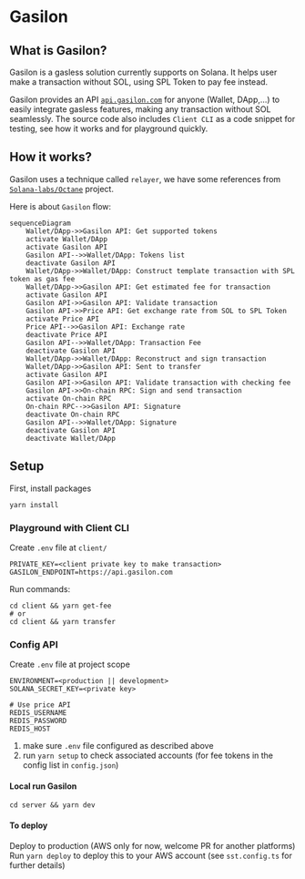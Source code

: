 # Gasilon

## What is Gasilon?

Gasilon is a gasless solution currently supports on Solana. It helps user make a transaction without SOL, using SPL Token to pay fee instead.

Gasilon provides an API [`api.gasilon.com`](https://api.gasilon.com) for anyone (Wallet, DApp,...) to easily integrate gasless features, making any transaction without SOL seamlessly. The source code also includes `Client CLI` as a code snippet for testing, see how it works and for playground quickly.

## How it works?

Gasilon uses a technique called `relayer`, we have some references from [`Solana-labs/Octane`](https://github.com/solana-labs/octane) project.

Here is about `Gasilon` flow:

```mermaid
sequenceDiagram
    Wallet/DApp->>Gasilon API: Get supported tokens
    activate Wallet/DApp
    activate Gasilon API
    Gasilon API-->>Wallet/DApp: Tokens list
    deactivate Gasilon API
    Wallet/DApp->>Wallet/DApp: Construct template transaction with SPL token as gas fee
    Wallet/DApp->>Gasilon API: Get estimated fee for transaction
    activate Gasilon API
    Gasilon API->>Gasilon API: Validate transaction
    Gasilon API->>Price API: Get exchange rate from SOL to SPL Token
    activate Price API
    Price API-->>Gasilon API: Exchange rate
    deactivate Price API
    Gasilon API-->>Wallet/DApp: Transaction Fee
    deactivate Gasilon API
    Wallet/DApp->>Wallet/DApp: Reconstruct and sign transaction
    Wallet/DApp->>Gasilon API: Sent to transfer
    activate Gasilon API
    Gasilon API->>Gasilon API: Validate transaction with checking fee
    Gasilon API->>On-chain RPC: Sign and send transaction
    activate On-chain RPC
    On-chain RPC-->>Gasilon API: Signature
    deactivate On-chain RPC
    Gasilon API-->>Wallet/DApp: Signature
    deactivate Gasilon API
    deactivate Wallet/DApp
```

## Setup
First, install packages
```
yarn install
```

### Playground with Client CLI
Create `.env` file at `client/`
```
PRIVATE_KEY=<client private key to make transaction>
GASILON_ENDPOINT=https://api.gasilon.com
```
Run commands:
```
cd client && yarn get-fee
# or
cd client && yarn transfer
```

### Config API
Create `.env` file at project scope
```
ENVIRONMENT=<production || development>
SOLANA_SECRET_KEY=<private key>

# Use price API
REDIS_USERNAME
REDIS_PASSWORD
REDIS_HOST
```
1. make sure `.env` file configured as described above
2. run `yarn setup` to check associated accounts (for fee tokens in the config list in `config.json`)

#### Local run Gasilon
```
cd server && yarn dev
```

#### To deploy
Deploy to production (AWS only for now, welcome PR for another platforms)
Run `yarn deploy` to deploy this to your AWS account (see `sst.config.ts` for further details)




